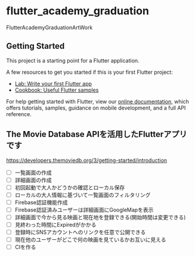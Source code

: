 # flutter_academy_graduation

FlutterAcademyGraduationArtWork

## Getting Started

This project is a starting point for a Flutter application.

A few resources to get you started if this is your first Flutter project:

- [Lab: Write your first Flutter app](https://flutter.dev/docs/get-started/codelab)
- [Cookbook: Useful Flutter samples](https://flutter.dev/docs/cookbook)

For help getting started with Flutter, view our
[online documentation](https://flutter.dev/docs), which offers tutorials,
samples, guidance on mobile development, and a full API reference.

## The Movie Database APIを活用したFlutterアプリです


https://developers.themoviedb.org/3/getting-started/introduction

- [ ] 一覧画面の作成
- [ ] 詳細画面の作成
- [ ] 初回起動で大人かどうかの確認とローカル保存
- [ ] ローカルの大人情報に基づいて一覧画面のフィルタリング
- [ ] Firebase認証機能作成
- [ ] Firebase認証済みユーザーは詳細画面にGoogleMapを表示
- [ ] 詳細画面で今から見る映画と現在地を登録できる(開始時間は変更できる)
- [ ] 見終わった時間にExpiredがかかる
- [ ] 登録時にSNSアカウントへのリンクを任意で公開できる
- [ ] 現在他のユーザーがどこで何の映画を見ているかお互いに見える
- [ ] CIを作る
